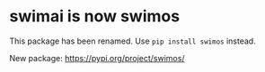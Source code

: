 # swimai is now swimos

This package has been renamed. Use `pip install swimos` instead.

New package: https://pypi.org/project/swimos/
